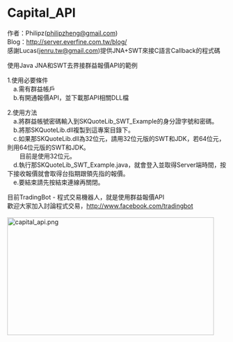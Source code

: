 Capital_API
===========
作者：Philipz(philipzheng@gmail.com)<br/>
Blog：http://server.everfine.com.tw/blog/<br/>
感謝Lucas(jenru.tw@gmail.com)提供JNA+SWT來接C語言Callback的程式碼

使用Java JNA和SWT去界接群益報價API的範例

1.使用必要條件<br/>
　a.需有群益帳戶<br/>
　b.有開通報價API，並下載那API相關DLL檔<br/>

2.使用方法<br/>
　a.將群益帳號密碼輸入到SKQuoteLib_SWT_Example的身分證字號和密碼。<br/>
　b.將那SKQuoteLib.dll複製到這專案目錄下。<br/>
　c.如果那SKQuoteLib.dll為32位元，請用32位元版的SWT和JDK，若64位元，則用64位元版的SWT和JDK。<br/>
　　目前是使用32位元。<br/>
　d.執行那SKQuoteLib_SWT_Example.java，就會登入並取得Server端時間，按下接收報價就會取得台指期跟領先指的報價。<br/>
　e.要結束請先按結束連線再關閉。<br/>

目前TradingBot - 程式交易機器人，就是使用群益報價API<br/>
歡迎大家加入討論程式交易，http://www.facebook.com/tradingbot<br/><br/>
<img alt="capital_api.png" src="http://server.everfine.com.tw/blog/capital_api.png" width="475" height="270">
